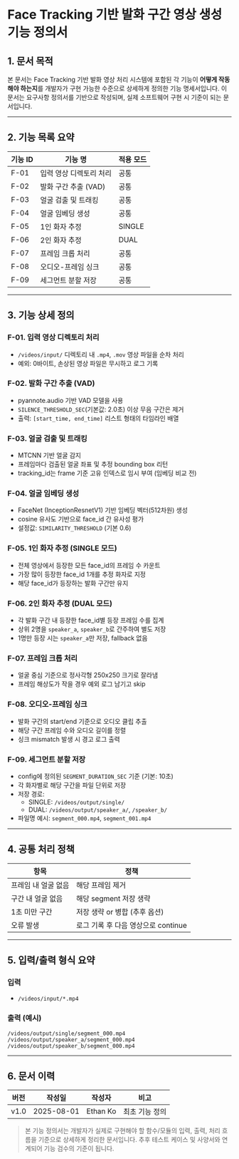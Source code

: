 # Face Tracking 기반 발화 구간 영상 생성 기능 정의서

## 1. 문서 목적
본 문서는 Face Tracking 기반 발화 영상 처리 시스템에 포함된 각 기능이 **어떻게 작동해야 하는지**를 개발자가 구현 가능한 수준으로 상세하게 정의한 기능 명세서입니다. 이 문서는 요구사항 정의서를 기반으로 작성되며, 실제 소프트웨어 구현 시 기준이 되는 문서입니다.

---

## 2. 기능 목록 요약

| 기능 ID | 기능 명 | 적용 모드 |
|---------|---------|------------|
| F-01 | 입력 영상 디렉토리 처리 | 공통 |
| F-02 | 발화 구간 추출 (VAD) | 공통 |
| F-03 | 얼굴 검출 및 트래킹 | 공통 |
| F-04 | 얼굴 임베딩 생성 | 공통 |
| F-05 | 1인 화자 추정 | SINGLE |
| F-06 | 2인 화자 추정 | DUAL |
| F-07 | 프레임 크롭 처리 | 공통 |
| F-08 | 오디오-프레임 싱크 | 공통 |
| F-09 | 세그먼트 분할 저장 | 공통 |

---

## 3. 기능 상세 정의

### F-01. 입력 영상 디렉토리 처리
- `/videos/input/` 디렉토리 내 `.mp4`, `.mov` 영상 파일을 순차 처리
- 예외: 0바이트, 손상된 영상 파일은 무시하고 로그 기록

### F-02. 발화 구간 추출 (VAD)
- pyannote.audio 기반 VAD 모델을 사용
- `SILENCE_THRESHOLD_SEC`(기본값: 2.0초) 이상 무음 구간은 제거
- 출력: `[start_time, end_time]` 리스트 형태의 타임라인 배열

### F-03. 얼굴 검출 및 트래킹
- MTCNN 기반 얼굴 감지
- 프레임마다 검출된 얼굴 좌표 및 추정 bounding box 리턴
- tracking_id는 frame 기준 고유 인덱스로 임시 부여 (임베딩 비교 전)

### F-04. 얼굴 임베딩 생성
- FaceNet (InceptionResnetV1) 기반 임베딩 벡터(512차원) 생성
- cosine 유사도 기반으로 face_id 간 유사성 평가
- 설정값: `SIMILARITY_THRESHOLD` (기본 0.6)

### F-05. 1인 화자 추정 (SINGLE 모드)
- 전체 영상에서 등장한 모든 face_id의 프레임 수 카운트
- 가장 많이 등장한 face_id 1개를 추정 화자로 지정
- 해당 face_id가 등장하는 발화 구간만 유지

### F-06. 2인 화자 추정 (DUAL 모드)
- 각 발화 구간 내 등장한 face_id별 등장 프레임 수를 집계
- 상위 2명을 `speaker_a`, `speaker_b`로 간주하여 별도 저장
- 1명만 등장 시는 `speaker_a`만 저장, fallback 없음

### F-07. 프레임 크롭 처리
- 얼굴 중심 기준으로 정사각형 250x250 크기로 잘라냄
- 프레임 해상도가 작을 경우 예외 로그 남기고 skip

### F-08. 오디오-프레임 싱크
- 발화 구간의 start/end 기준으로 오디오 클립 추출
- 해당 구간 프레임 수와 오디오 길이를 정렬
- 싱크 mismatch 발생 시 경고 로그 출력

### F-09. 세그먼트 분할 저장
- config에 정의된 `SEGMENT_DURATION_SEC` 기준 (기본: 10초)
- 각 화자별로 해당 구간을 파일 단위로 저장
- 저장 경로:
  - SINGLE: `/videos/output/single/`
  - DUAL: `/videos/output/speaker_a/`, `/speaker_b/`
- 파일명 예시: `segment_000.mp4`, `segment_001.mp4`

---

## 4. 공통 처리 정책

| 항목 | 정책 |
|------|------|
| 프레임 내 얼굴 없음 | 해당 프레임 제거 |
| 구간 내 얼굴 없음 | 해당 segment 저장 생략 |
| 1초 미만 구간 | 저장 생략 or 병합 (추후 옵션) |
| 오류 발생 | 로그 기록 후 다음 영상으로 continue |

---

## 5. 입력/출력 형식 요약

### 입력
- `/videos/input/*.mp4`

### 출력 (예시)
```
/videos/output/single/segment_000.mp4
/videos/output/speaker_a/segment_000.mp4
/videos/output/speaker_b/segment_000.mp4
```

---

## 6. 문서 이력
| 버전 | 작성일 | 작성자 | 비고 |
|-------|---------|----------|------|
| v1.0 | 2025-08-01 | Ethan Ko | 최초 기능 정의 |

> 본 기능 정의서는 개발자가 실제로 구현해야 할 함수/모듈의 입력, 출력, 처리 흐름을 기준으로 상세하게 정리한 문서입니다. 추후 테스트 케이스 및 사양서와 연계되어 기능 검수의 기준이 됩니다.

